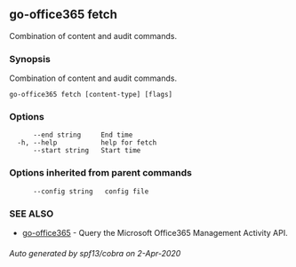 ## go-office365 fetch

Combination of content and audit commands.

### Synopsis

Combination of content and audit commands.

```
go-office365 fetch [content-type] [flags]
```

### Options

```
      --end string     End time
  -h, --help           help for fetch
      --start string   Start time
```

### Options inherited from parent commands

```
      --config string   config file
```

### SEE ALSO

* [go-office365](go-office365.md)	 - Query the Microsoft Office365 Management Activity API.

###### Auto generated by spf13/cobra on 2-Apr-2020
